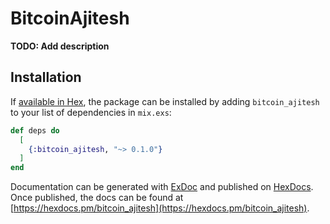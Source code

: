 # BitcoinAjitesh

**TODO: Add description**

## Installation

If [available in Hex](https://hex.pm/docs/publish), the package can be installed
by adding `bitcoin_ajitesh` to your list of dependencies in `mix.exs`:

```elixir
def deps do
  [
    {:bitcoin_ajitesh, "~> 0.1.0"}
  ]
end
```

Documentation can be generated with [ExDoc](https://github.com/elixir-lang/ex_doc)
and published on [HexDocs](https://hexdocs.pm). Once published, the docs can
be found at [https://hexdocs.pm/bitcoin_ajitesh](https://hexdocs.pm/bitcoin_ajitesh).

